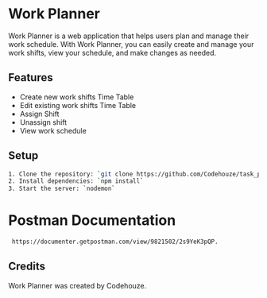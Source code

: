 # Work Planner

Work Planner is a web application that helps users plan and manage their work schedule. With Work Planner, you can easily create and manage your work shifts, view your schedule, and make changes as needed. 

## Features

- Create new work shifts Time Table
- Edit existing work shifts Time Table
- Assign Shift
- Unassign shift
- View work schedule


## Setup
```bash
1. Clone the repository: `git clone https://github.com/Codehouze/task_planner.git`
2. Install dependencies: `npm install`
3. Start the server: `nodemon`
```
# Postman Documentation
```bash
 https://documenter.getpostman.com/view/9821502/2s9YeK3pQP.
```

## Credits

Work Planner was created by Codehouze.
